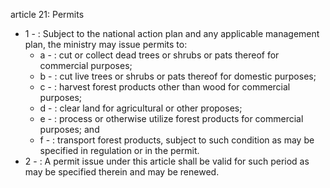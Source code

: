 article 21: Permits

<ul>
			<li>1 - : Subject to the national action plan and any applicable management plan, the ministry may issue permits to:<ul>
						<li>a - : cut or collect dead trees or shrubs or pats thereof for commercial purposes;<ul>
						</ul></li>						<li>b - : cut live trees or shrubs or pats thereof for domestic purposes;<ul>
						</ul></li>						<li>c - : harvest forest products other than wood for commercial purposes;<ul>
						</ul></li>						<li>d - : clear land for agricultural or other proposes;<ul>
						</ul></li>						<li>e - : process or otherwise utilize forest products for commercial purposes; and<ul>
						</ul></li>						<li>f - : transport forest products, subject to such condition as may be specified in regulation or in the permit.<ul>
						</ul></li>			</ul></li>			<li>2 - : A permit issue under this article shall be valid for such period as may be specified therein and may be renewed.<ul>
			</ul></li></ul>